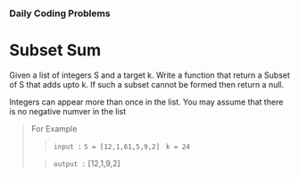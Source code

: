### Daily Coding Problems

# Subset Sum

Given a list of integers S and a target k. Write a function that return a Subset of S that adds upto k. If such a subset cannot be formed then return a null.

Integers can appear more than once in the list. You may assume that there is no negative numver in the list

> For Example
>
>> `input :`
>> `S = [12,1,61,5,9,2] ` 
>> ` k = 24 `
>
>> ` output : `
>> [12,1,9,2]
>
>


